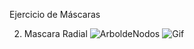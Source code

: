 Ejercicio de Máscaras




2. Mascara Radial
![ArboldeNodos]([https://github.com/TheArchess/Los-Capibaras/blob/main/Assets/Ejercicios/Ejercicio3Shaders/Juana_Valentina_RIco/Assets/ArboldeNodosMAscaraRadial.PNG])
![Gif]([Assets/Ejercicios/Ejercicio3Shaders/Juana_Valentina_RIco/Assets/MascaraRadialgif.gif])

